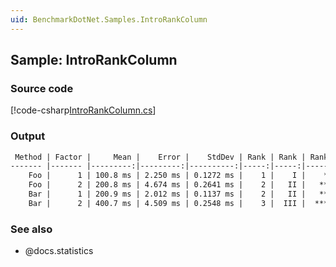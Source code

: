 ```yaml
---
uid: BenchmarkDotNet.Samples.IntroRankColumn
---
```


## Sample: IntroRankColumn


### Source code

[!code-csharp[IntroRankColumn.cs](../../../samples/BenchmarkDotNet.Samples/IntroRankColumn.cs)]

### Output

```markdown
 Method | Factor |     Mean |    Error |    StdDev | Rank | Rank | Rank |
------- |------- |---------:|---------:|----------:|-----:|-----:|-----:|
    Foo |      1 | 100.8 ms | 2.250 ms | 0.1272 ms |    1 |    I |    * |
    Foo |      2 | 200.8 ms | 4.674 ms | 0.2641 ms |    2 |   II |   ** |
    Bar |      1 | 200.9 ms | 2.012 ms | 0.1137 ms |    2 |   II |   ** |
    Bar |      2 | 400.7 ms | 4.509 ms | 0.2548 ms |    3 |  III |  *** |
```

### See also

* @docs.statistics